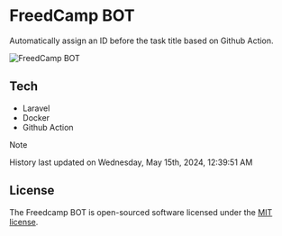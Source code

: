 # FreedCamp BOT

Automatically assign an ID before the task title based on Github Action.

![FreedCamp BOT](https://repository-images.githubusercontent.com/737932867/7d34798b-2680-471c-b089-a78a718d3d6a)

## Tech

- Laravel
- Docker
- Github Action

> [!NOTE]  
> History last updated on Wednesday, May 15th, 2024, 12:39:51 AM

## License

The Freedcamp BOT is open-sourced software licensed under the [MIT license](https://opensource.org/licenses/MIT).
